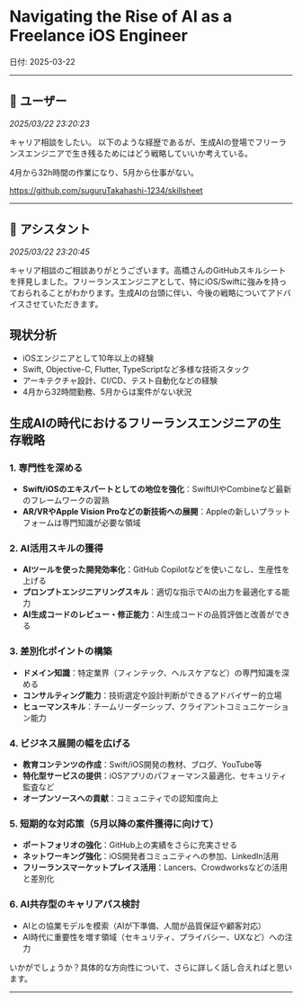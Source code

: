 # Navigating the Rise of AI as a Freelance iOS Engineer

日付: 2025-03-22

---

## 👤 ユーザー
*2025/03/22 23:20:23*

キャリア相談をしたい。
以下のような経歴であるが、生成AIの登場でフリーランスエンジニアで生き残るためにはどう戦略していいか考えている。

4月から32h時間の作業になり、5月から仕事がない。

https://github.com/suguruTakahashi-1234/skillsheet

---

## 🤖 アシスタント
*2025/03/22 23:20:45*

キャリア相談のご相談ありがとうございます。高橋さんのGitHubスキルシートを拝見しました。フリーランスエンジニアとして、特にiOS/Swiftに強みを持っておられることがわかります。生成AIの台頭に伴い、今後の戦略についてアドバイスさせていただきます。

## 現状分析

- iOSエンジニアとして10年以上の経験
- Swift, Objective-C, Flutter, TypeScriptなど多様な技術スタック
- アーキテクチャ設計、CI/CD、テスト自動化などの経験
- 4月から32時間勤務、5月からは案件がない状況

## 生成AIの時代におけるフリーランスエンジニアの生存戦略

### 1. 専門性を深める
- **Swift/iOSのエキスパートとしての地位を強化**：SwiftUIやCombineなど最新のフレームワークの習熟
- **AR/VRやApple Vision Proなどの新技術への展開**：Appleの新しいプラットフォームは専門知識が必要な領域

### 2. AI活用スキルの獲得
- **AIツールを使った開発効率化**：GitHub Copilotなどを使いこなし、生産性を上げる
- **プロンプトエンジニアリングスキル**：適切な指示でAIの出力を最適化する能力
- **AI生成コードのレビュー・修正能力**：AI生成コードの品質評価と改善ができる

### 3. 差別化ポイントの構築
- **ドメイン知識**：特定業界（フィンテック、ヘルスケアなど）の専門知識を深める
- **コンサルティング能力**：技術選定や設計判断ができるアドバイザー的立場
- **ヒューマンスキル**：チームリーダーシップ、クライアントコミュニケーション能力

### 4. ビジネス展開の幅を広げる
- **教育コンテンツの作成**：Swift/iOS開発の教材、ブログ、YouTube等
- **特化型サービスの提供**：iOSアプリのパフォーマンス最適化、セキュリティ監査など
- **オープンソースへの貢献**：コミュニティでの認知度向上

### 5. 短期的な対応策（5月以降の案件獲得に向けて）
- **ポートフォリオの強化**：GitHub上の実績をさらに充実させる
- **ネットワーキング強化**：iOS開発者コミュニティへの参加、LinkedIn活用
- **フリーランスマーケットプレイス活用**：Lancers、Crowdworksなどの活用と差別化

### 6. AI共存型のキャリアパス検討
- AIとの協業モデルを模索（AIが下準備、人間が品質保証や顧客対応）
- AI時代に重要性を増す領域（セキュリティ、プライバシー、UXなど）への注力

いかがでしょうか？具体的な方向性について、さらに詳しく話し合えればと思います。

---
